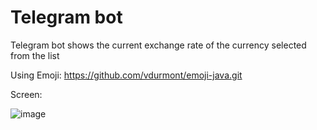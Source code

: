 # Telegram bot
Telegram bot shows the current exchange rate of the currency selected from the list

Using Emoji: https://github.com/vdurmont/emoji-java.git

Screen:

![image](https://github.com/tasukeua/java-telegram-nbutask-exchange-bot/assets/60263239/b48c19a2-b56e-4d74-ba84-e9b5025da2fb)
